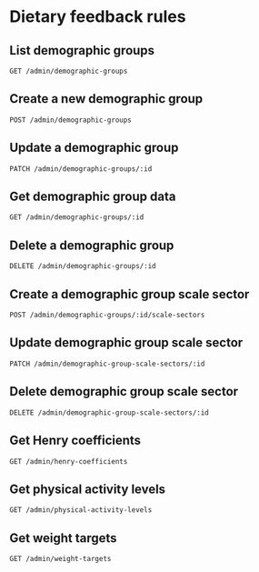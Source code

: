# Dietary feedback rules

## List demographic groups

`GET /admin/demographic-groups`

## Create a new demographic group

`POST /admin/demographic-groups`

## Update a demographic group

`PATCH /admin/demographic-groups/:id`

## Get demographic group data

`GET /admin/demographic-groups/:id`

## Delete a demographic group

`DELETE /admin/demographic-groups/:id`

## Create a demographic group scale sector

`POST /admin/demographic-groups/:id/scale-sectors`

## Update demographic group scale sector

`PATCH /admin/demographic-group-scale-sectors/:id`

## Delete demographic group scale sector

`DELETE /admin/demographic-group-scale-sectors/:id`

## Get Henry coefficients

`GET /admin/henry-coefficients`

## Get physical activity levels

`GET /admin/physical-activity-levels`

## Get weight targets

`GET /admin/weight-targets`

